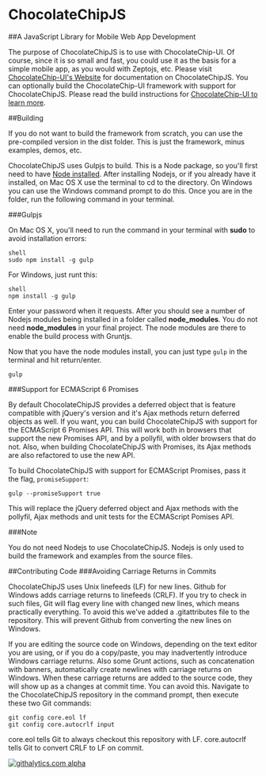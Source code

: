 ChocolateChipJS
================

##A JavaScript Library for Mobile Web App Development

The purpose of ChocolateChipJS is to use with ChocolateChip-UI. Of course, since it is so small and fast, you could use it as the basis for a simple mobile app, as you would with Zeptojs, etc. Please visit [ChocolateChip-UI's Website](http://chocolatechip-ui.com) for documentation on ChocolateChipJS. You can optionally build the ChocolateChip-UI framework with support for ChocolateChipJS. Please read the build instructions for [ChocolateChip-UI to learn more](http://chocolatechip-ui.com/documentation).

##Building 

If you do not want to build the framework from scratch, you can use the pre-compiled version in the dist folder. This is just the framework, minus examples, demos, etc.

ChocolateChipJS uses Gulpjs to build. This is a Node package, so you'll first need to have [Node installed](http://http://nodejs.org). After installing Nodejs, or if you already have it installed, on Mac OS X use the terminal to cd to the directory. On Windows you can use the Windows command prompt to do this. Once you are in the folder, run the following command in your terminal. 

###Gulpjs

On Mac OS X, you'll need to run the command in your terminal with **sudo** to avoid installation errors:

```
shell
sudo npm install -g gulp
``` 


For Windows, just runt this:

```
shell
npm install -g gulp
```

Enter your password when it requests. After you should see a number of Nodejs modules being installed in a folder called **node\_modules**. You do not need **node\_modules** in your final project. The node modules are there to enable the build process with Gruntjs.

Now that you have the node modules install, you can just type `gulp` in the terminal and hit return/enter. 

```
gulp
```

###Support for ECMAScript 6 Promises

By default ChocolateChipJS provides a deferred object that is feature compatible with jQuery's version and it's Ajax methods return deferred objects as well. If you want, you can build ChocolateChipJS with support for the ECMAScript 6 Promises API. This will work both in browsers that support the new Promises API, and by a pollyfil, with older browsers that do not. Also, when building ChocolateChipJS with Promises, its Ajax methods are also refactored to use the new API.

To build ChocolateChipJS with support for ECMAScript Promises, pass it the flag, `promiseSupport`:

```
gulp --promiseSupport true
```

This will replace the jQuery deferred object and Ajax methods with the pollyfil, Ajax methods and unit tests for the ECMAScript Pomises API.


###Note

You do not need Nodejs to use ChocolateChipJS. Nodejs is only used to build the framework and examples from the source files.

##Contributing Code
###Avoiding Carriage Returns in Commits

ChocolateChipJS uses Unix linefeeds (LF) for new lines. Github for Windows adds carriage returns to linefeeds (CRLF). If you try to check in such files, Git will flag every line with changed new lines, which means practically everything. To avoid this we've added a .gitattributes file to the repository. This will prevent Github from converting the new lines on Windows. 

If you are editing the source code on Windows, depending on the text editor you are using, or if you do a copy/paste, you may inadvertently introduce Windows carriage returns. Also some Grunt actions, such as concatenation with banners, automatically create newlines with carriage returns on Windows. When these carriage returns are added to the source code, they will show up as a changes at commit time. You can avoid this. Navigate to the ChocolateChipJS repository in the command prompt, then execute these two Git commands:

```
git config core.eol lf
git config core.autocrlf input
```

core.eol tells Git to always checkout this repository with LF. 
core.autocrlf tells Git to convert CRLF to LF on commit.

[![githalytics.com alpha](https://cruel-carlota.pagodabox.com/2f123684cf50f62013c044733bfc36fb "githalytics.com")](http://githalytics.com/sourcebitsllc/chocolatechip-ui)